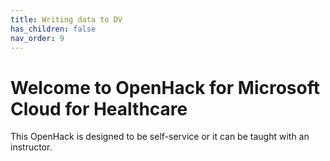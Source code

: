 ```yaml
---
title: Writing data to DV
has_children: false
nav_order: 9
---
```


# Welcome to OpenHack for Microsoft Cloud for Healthcare
This OpenHack is designed to be self-service or it can be taught with an instructor.   
